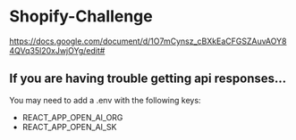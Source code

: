 # Shopify-Challenge
https://docs.google.com/document/d/1O7mCynsz_cBXkEaCFGSZAuvAOY84QVq35l20xJwjOYg/edit#

## If you are having trouble getting api responses...
You may need to add a .env with the following keys: 
 - REACT_APP_OPEN_AI_ORG
 - REACT_APP_OPEN_AI_SK
